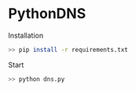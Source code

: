 # PythonDNS


Installation

```sh
>> pip install -r requirements.txt
```


Start
```sh
>> python dns.py
```
